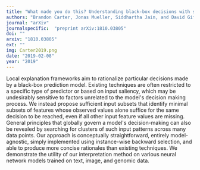 ```yaml
---
title: "What made you do this? Understanding black-box decisions with sufficient input subsets"
authors: "Brandon Carter, Jonas Mueller, Siddhartha Jain, and David Gifford"
journal: "arXiv"
journalspecific:  "preprint arXiv:1810.03805"
doi: ""
arxiv: "1810.03805"
ext: ""
img: Carter2019.png
date: "2019-02-08"
year: "2019"
---
```


Local explanation frameworks aim to rationalize particular decisions made by a black-box prediction model. Existing techniques are often restricted to a specific type of predictor or based on input saliency, which may be undesirably sensitive to factors unrelated to the model's decision making process. We instead propose sufficient input subsets that identify minimal subsets of features whose observed values alone suffice for the same decision to be reached, even if all other input feature values are missing. General principles that globally govern a model's decision-making can also be revealed by searching for clusters of such input patterns across many data points. Our approach is conceptually straightforward, entirely model-agnostic, simply implemented using instance-wise backward selection, and able to produce more concise rationales than existing techniques. We demonstrate the utility of our interpretation method on various neural network models trained on text, image, and genomic data.

